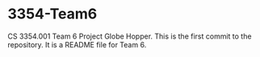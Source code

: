 # 3354-Team6
CS 3354.001 Team 6 Project Globe Hopper.
This is the first commit to the repository.
It is a README file for Team 6.
